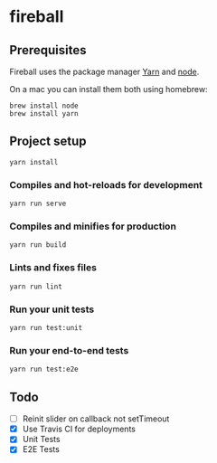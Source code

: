 # fireball

## Prerequisites

Fireball uses the package manager [Yarn](https://yarnpkg.com/en/) and [node](https://nodejs.org).

On a mac you can install them both using homebrew:

```
brew install node
brew install yarn
```

## Project setup

```
yarn install
```

### Compiles and hot-reloads for development

```
yarn run serve
```

### Compiles and minifies for production

```
yarn run build
```

### Lints and fixes files

```
yarn run lint
```

### Run your unit tests

```
yarn run test:unit
```

### Run your end-to-end tests

```
yarn run test:e2e
```

## Todo

- [ ] Reinit slider on callback not setTimeout
- [x] Use Travis CI for deployments
- [x] Unit Tests
- [x] E2E Tests
